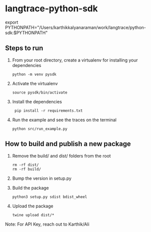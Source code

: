 # langtrace-python-sdk

export PYTHONPATH="/Users/karthikkalyanaraman/work/langtrace/python-sdk:$PYTHONPATH"

## Steps to run

1. From your root directory, create a virtualenv for installing your dependencies
    ```
    python -m venv pysdk
    ```
2. Activate the virtualenv
    ```
    source pysdk/bin/activate
    ```
3. Install the dependencies
   ```
    pip install -r requirements.txt
    ```
4. Run the example and see the traces on the terminal
   ```
   python src/run_example.py
   ```

## How to build and publish a new package

1. Remove the build/ and dist/ folders from the root
   ```
   rm -rf dist/
   rm -rf build/
   ```
2. Bump the version in setup.py

3. Build the package
   ```
   python3 setup.py sdist bdist_wheel
   ```

4. Upload the package
   ```
   twine upload dist/*
   ```

Note: For API Key, reach out to Karthik/Ali